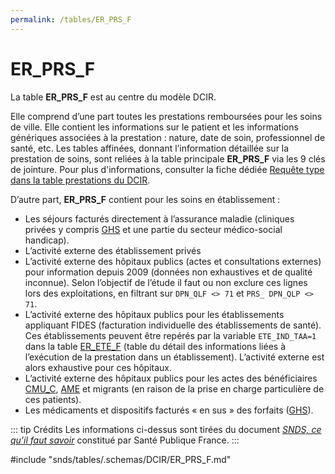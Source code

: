 ```yaml
---
permalink: /tables/ER_PRS_F
---
```

# ER\_PRS\_F
<!-- SPDX-License-Identifier: MPL-2.0 -->
La table **ER_PRS_F** est au centre du modèle DCIR. 

Elle comprend d’une part toutes les prestations remboursées pour les soins de ville. Elle contient les informations sur le patient et les informations génériques associées à la prestation : nature, date de soin, professionnel de santé, etc. Les tables affinées, donnant l’information détaillée sur la prestation de soins, sont reliées à la table principale **ER_PRS_F** via les 9 clés de jointure. Pour plus d'informations, consulter la fiche dédiée [Requête type dans la table prestations du DCIR](https://documentation-snds.health-data-hub.fr/fiches/sas_prestation_dcir.html#requete-type-dans-la-table-prestations-du-dcir).

D’autre part, **ER_PRS_F** contient pour les soins en établissement :
- Les séjours facturés directement à l’assurance maladie (cliniques privées y compris [GHS](https://documentation-snds.health-data-hub.fr/glossaire/GHS.html) et une partie du secteur médico-social handicap).
- L’activité externe des établissement privés
- L’activité externe des hôpitaux publics (actes et consultations externes) pour information depuis 2009 (données non exhaustives et de qualité inconnue). Selon l’objectif de l’étude il faut ou non exclure ces lignes lors des exploitations, en filtrant sur `DPN_QLF <> 71` et `PRS_ DPN_QLP <> 71`. 
- L’activité externe des hôpitaux publics pour les établissements appliquant FIDES (facturation individuelle des établissements de santé). Ces établissements peuvent être repérés par la variable `ETE_IND_TAA=1` dans la table [ER_ETE_F](https://documentation-snds.health-data-hub.fr/tables/er_ete_f/) (table du détail des informations liées à l’exécution de la prestation dans un établissement). L’activité externe est alors exhaustive pour ces hôpitaux.
- L’activité externe des hôpitaux publics pour les actes des bénéficiaires [CMU_C](https://documentation-snds.health-data-hub.fr/glossaire/cmuc.html), [AME](https://documentation-snds.health-data-hub.fr/glossaire/ame.html) et migrants (en raison de la prise en charge particulière de ces patients). 
- Les médicaments et dispositifs facturés « en sus » des forfaits ([GHS](https://documentation-snds.health-data-hub.fr/glossaire/GHS.html)).

::: tip Crédits
Les informations ci-dessus sont tirées du document [*SNDS, ce qu'il faut savoir*](../../formation_snds/Sante_publique_France.md) constitué par Santé Publique France.
:::

<!-- ATTENTION : Ne pas supprimer ou modifier la ligne ci-dessous -->
#include "snds/tables/.schemas/DCIR/ER_PRS_F.md"
<!-- ATTENTION : Ne pas supprimer ou modifier la ligne ci-dessus -->
